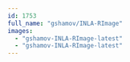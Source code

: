 ```yaml
---
id: 1753
full_name: "gshamov/INLA-RImage"
images: 
  - "gshamov-INLA-RImage-latest"
  - "gshamov-INLA-RImage-latest"
---
```

